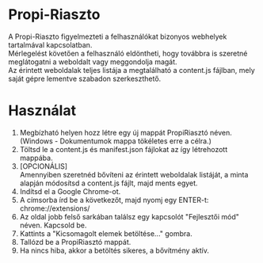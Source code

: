 # Propi-Riaszto
A Propi-Riaszto figyelmezteti a felhasználókat bizonyos webhelyek tartalmával kapcsolatban.<br>
Mérlegelést követően a felhasználó eldöntheti, hogy továbbra is szeretné meglátogatni a weboldalt vagy meggondolja magát.<br>
Az érintett weboldalak teljes listája a megtalálható a content.js fájlban, mely saját gépre lementve szabadon szerkeszthető.<br>

# Használat
1. Megbízható helyen hozz létre egy új mappát PropiRiasztó néven.<br>(Windows - Dokumentumok mappa tökéletes erre a célra.)
2. Töltsd le a content.js és manifest.json fájlokat az így létrehozott mappába.
3. [OPCIONÁLIS]<br>Amennyiben szeretnéd bővíteni az érintett weboldalak listáját, a minta alapján módosítsd a content.js fájlt, majd ments egyet.
4. Indítsd el a Google Chrome-ot.
5. A címsorba írd be a következőt, majd nyomj egy ENTER-t: chrome://extensions/
6. Az oldal jobb felső sarkában találsz egy kapcsolót "Fejlesztői mód" néven. Kapcsold be.
7. Kattints a "Kicsomagolt elemek betöltése..." gombra.
8. Tallózd be a PropiRiasztó mappát.
9. Ha nincs hiba, akkor a betöltés sikeres, a bővítmény aktív.
